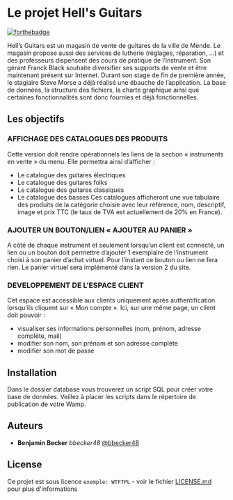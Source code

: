 # Le projet Hell's Guitars

[![forthebadge](http://forthebadge.com/images/badges/built-with-love.svg)](http://forthebadge.com)

Hell’s Guitars est un magasin de vente de guitares de la ville de Mende. Le magasin propose aussi des services de lutherie (réglages, réparation, …) et des professeurs dispensent des cours de pratique de l’instrument. Son gérant Franck Black souhaite diversifier ses supports de vente et être maintenant présent sur Internet. Durant son stage de fin de première année, le stagiaire Steve Morse a déjà réalisé une ébauche de l’application. La base de données, la structure des fichiers, la charte graphique ainsi que certaines fonctionnalités sont donc fournies et déjà fonctionnelles.

## Les objectifs

### AFFICHAGE DES CATALOGUES DES PRODUITS
Cette version doit rendre opérationnels les liens de la section « instruments en vente » du menu. Elle permettra ainsi d’afficher :
-	Le catalogue des guitares électriques
-	Le catalogue des guitares folks
-	Le catalogue des guitares classiques
-	Le catalogue des basses
Ces catalogues afficheront une vue tabulaire des produits de la catégorie choisie avec leur référence, nom, descriptif, image et prix TTC (le taux de TVA est actuellement de 20% en France).

### AJOUTER UN BOUTON/LIEN « AJOUTER AU PANIER »
A côté de chaque instrument et seulement lorsqu’un client est connecté, un lien ou un bouton doit permettre d’ajouter 1 exemplaire de l’instrument choisi à son panier d’achat virtuel.
Pour l’instant ce bouton ou lien ne fera rien. Le panier virtuel sera implémenté dans la version 2 du site.

### DEVELOPPEMENT DE L’ESPACE CLIENT
Cet espace est accessible aux clients uniquement après authentification lorsqu’ils cliquent sur « Mon compte ». Ici, sur une même page, un client doit pouvoir :
-	visualiser ses informations personnelles (nom, prénom, adresse complète, mail)
-	modifier son nom, son prénom et son adresse complète
-	modifier son mot de passe

## Installation

Dans le dossier database vous trouverez un script SQL pour créer votre base de données.
Veillez à placer les scripts dans le répertoire de publication de votre Wamp.

## Auteurs
* **Benjamin Becker**  _bbecker48_  [@bbecker48](https://github.com/bbecker48)

## License

Ce projet est sous licence ``exemple: WTFTPL`` - voir le fichier [LICENSE.md](LICENSE.md) pour plus d'informations
